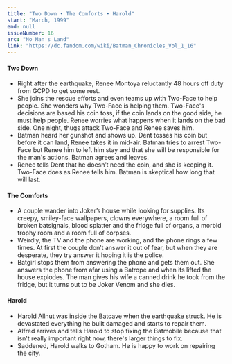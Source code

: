 ```yaml
---
title: "Two Down • The Comforts • Harold"
start: "March, 1999"
end: null
issueNumber: 16
arc: "No Man's Land"
link: "https://dc.fandom.com/wiki/Batman_Chronicles_Vol_1_16"
---
```


#### Two Down

- Right after the earthquake, Renee Montoya reluctantly 48 hours off duty from GCPD to get some rest.
- She joins the rescue efforts and even teams up with Two-Face to help people. She wonders why Two-Face is helping them. Two-Face's decisions are based his coin toss, if the coin lands on the good side, he must help people. Renee worries what happens when it lands on the bad side. One night, thugs attack Two-Face and Renee saves him.
- Batman heard her gunshot and shows up. Dent tosses his coin but before it can land, Renee takes it in mid-air. Batman tries to arrest Two-Face but Renee him to left him stay and that she will be responsible for the man's actions. Batman agrees and leaves.
- Renee tells Dent that he doesn’t need the coin, and she is keeping it. Two-Face does as Renee tells him. Batman is skeptical how long that will last.

#### The Comforts

- A couple wander into Joker’s house while looking for supplies. Its creepy, smiley-face wallpapers, clowns everywhere, a room full of broken batsignals, blood splatter and the fridge full of organs, a morbid trophy room and a room full of corpses.
- Weirdly, the TV and the phone are working, and the phone rings a few times. At first the couple don’t answer it out of fear, but when they are desperate, they try answer it hoping it is the police.
- Batgirl stops them from answering the phone and gets them out. She answers the phone from afar using a Batrope and when its lifted the house explodes. The man gives his wife a canned drink he took from the fridge, but it turns out to be Joker Venom and she dies.

#### Harold

- Harold Allnut was inside the Batcave when the earthquake struck. He is devastated everything he built damaged and starts to repair them.
- Alfred arrives and tells Harold to stop fixing the Batmobile because that isn't really important right now, there's larger things to fix.
- Saddened, Harold walks to Gotham. He is happy to work on repairing the city.
